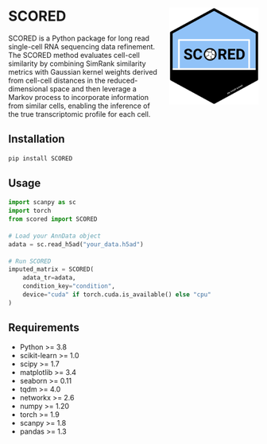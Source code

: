 # SCORED <img align="right" style="margin-left: 20px; margin-bottom: 10px;" src="./pictures/sticker.png" width="180" height="195">

SCORED is a Python package for long read single-cell RNA sequencing data refinement. The SCORED method evaluates cell-cell similarity by combining SimRank similarity metrics with Gaussian kernel weights derived from cell-cell distances in the reduced-dimensional space and then leverage a Markov process to incorporate information from similar cells, enabling the inference of the true transcriptomic profile for each cell.

## Installation

```bash
pip install SCORED
```

## Usage

```python
import scanpy as sc
import torch
from scored import SCORED

# Load your AnnData object
adata = sc.read_h5ad("your_data.h5ad")

# Run SCORED
imputed_matrix = SCORED(
    adata_tr=adata,
    condition_key="condition",
    device="cuda" if torch.cuda.is_available() else "cpu"
)
```

## Requirements

- Python >= 3.8
- scikit-learn >= 1.0
- scipy >= 1.7
- matplotlib >= 3.4
- seaborn >= 0.11
- tqdm >= 4.0
- networkx >= 2.6
- numpy >= 1.20
- torch >= 1.9
- scanpy >= 1.8
- pandas >= 1.3


